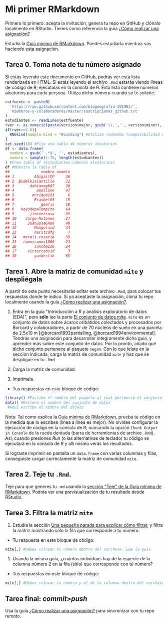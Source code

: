 
<!-- Este .md fue generado a partir del .Rmd homónimo. Edítese el .Rmd -->
Mi primer RMarkdown
===================

Primero lo primero: acepta la invitación, genera tu repo en GitHub y clónalo localmente en RStudio. Tienes como referencia la guía [¿Cómo realizar una asignación?](https://github.com/biogeografia-201902/material-de-apoyo/blob/master/ref/como-hacer-una-asignacion.md)

Estudia la [Guía mínima de RMarkdown](https://github.com/biogeografia-201902/material-de-apoyo/blob/master/ref/guia-minima-de-rmarkdown.md). Puedes estudiarla mientras vas haciendo esta asignación.

Tarea 0. Toma nota de tu número asignado
----------------------------------------

Si estás leyendo este documento en GitHub, podrás ver esta lista renderizada en HTML. Si estás leyendo el archivo `.Rmd` estarás viendo líneas de código de R; ejecútalas en la consola de R. Esta lista contiene números aleatorios para cada persona. Utiliza dicho número cuando se te solicite:

``` r
estfuente <- paste0(
  'https://raw.githubusercontent.com/biogeografia-201902/',
  'miembros-y-colaboradores/master/suscripciones_github.txt'
)
estudiantes <- readLines(estfuente)
rver <- as.numeric(paste(version$major, gsub('\\.','', version$minor), sep = '.'))
if(rver>=3.6){
  RNGkind(sample.kind = "Rounding") #Utiliza redondeo (compatibilidad entre versiones de R)
}
set.seed(10) #Fija una tabla de números aleatorios
df <- data.frame(
  nombre = gsub(' .*$', '', estudiantes),
  numero = sample(1:70, length(estudiantes))
) #Crea tabla df (estudiantes-números aleatorios)
df #Muestra la tabla df
##              nombre numero
## 1         AbigailCP     36
## 2  BidelkisCastillo     22
## 3       dahianagb07     30
## 4          emdilone     47
## 5        enrique193      6
## 6         Erasbel05     15
## 7            geofis     18
## 8   hoyodepelempito     64
## 9       jimenezsosa     39
## 10    Jorge-Mutonen     27
## 11     JuanJoseGH06     40
## 12        Mangoland     34
## 13        maritzafg      7
## 14   merali-rosario     59
## 15   ramosramos1886     21
## 16        sanchez26     24
## 17     victorcabsid      3
## 18        yanderlin     65
```

Tarea 1. Abre la matriz de comunidad `mite` y despliégala
---------------------------------------------------------

A partir de este punto necesitarás editar este archivo `.Rmd`, para colocar tus respuestas donde te indico. Si ya aceptaste la asignación, clona tu repo localmente usando la guía [¿Cómo realizar una asignación?](https://github.com/biogeografia-201902/material-de-apoyo/blob/master/ref/como-hacer-una-asignacion.md).

1.  Entra en la guía "Introducción a R y análisis exploratorio de datos (EDA)", pero **sólo** lee la parte [El conjunto de datos mite](https://github.com/biogeografia-201902/material-de-apoyo/blob/master/ref/introduccion-a-r.md#el-conjunto-de-datos-mite). `mite` es un conjunto de datos sobre ácaros oribátidos colectados y procesados por Borcard y colaboradores, a partir de 70 núcleos de suelo en una parcela de 2.5x10 m \[@borcard1992partialling, @borcard1994environmental\]. Tendrás una asignación para desarrollar íntegramente dicha guía, y aprender más sobre este conjunto de datos. Por lo pronto, añado que dicho conjunto pertenece al paquete `vegan`. Con lo que leíste en la sección indicada, carga la matriz de comunidad `mite` y haz que se despligue en tu `.Rmd`

2.  Carga la matriz de comunidad.

3.  Imprímela.

-   Tus respuestas en este bloque de código:

``` r
library() #Escribe el nombre del paquete al cual pertenece el conjunto de datos
data() #Rellena el nombre del conjunto de datos
 #Aquí escribe el nombre del objeto
```

Nota: Tal como explica la [Guía mínima de RMarkdown](https://github.com/biogeografia-201902/material-de-apoyo/blob/master/ref/guia-minima-de-rmarkdown.md), prueba tu código en la medida que lo escribes (línea a línea es mejor). No olvides configurar la ejecución de código en la consola de R, marcando la opción `Chunk Output in Console` de la rueda dentada (barra de herramientas de archivo `.Rmd`). Así, cuando presiones *Run* (o las alternativas de teclado) tu código se ejecutará en la consola de R y allí mismo verás los resultados.

Si lograste imprimir en pantalla un `data.frame` con varias columnas y filas, conseguiste cargar correctamente la matriz de comunidad `mite`.

Tarea 2. Teje tu `.Rmd`.
------------------------

Teje para que generes tu `.md` usando la [sección "Teje" de la Guía mínima de RMarkdown](https://github.com/biogeografia-201902/material-de-apoyo/blob/master/ref/guia-minima-de-rmarkdown.md#teje). Podrás ver una previsualización de tu resultado desde RStudio.

Tarea 3. Filtra la matriz `mite`
--------------------------------

1.  Estudia la sección [Una pequeña parada para explicar cómo filtrar](https://github.com/biogeografia-201902/material-de-apoyo/blob/master/ref/introduccion-a-r.md#una-pequeña-parada-para-explicar-cómo-filtrar), y filtra la matriz mostrando sólo la fila que corresponde a tu número.

-   Tu respuesta en este bloque de código:

``` r
mite[,] #Debes colocar tu número dentro del corchete. Lee la guía
```

1.  Usando la misma guía, ¿cuántos individuos hay de la especie de la columna número 2 en la fila (sitio) que corresponde con tú número?

-   Tus respuestas en este bloque de código:

``` r
mite[,] #Debes colocar tu número y el de la columna dentro del corchete. Lee la guía
```

Tarea final: *commit*&gt;*push*
-------------------------------

Usa la guía [¿Cómo realizar una asignación?](https://github.com/biogeografia-201902/material-de-apoyo/blob/master/ref/como-hacer-una-asignacion.md) para sincronizar con tu repo remoto.
